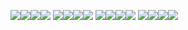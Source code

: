 ![](https://media.discordapp.net/attachments/923473743400013895/1124870036075577445/image0.gif)![](https://media.discordapp.net/attachments/923473743400013895/1124870036075577445/image0.gif)![](https://media.discordapp.net/attachments/923473743400013895/1124870036075577445/image0.gif)![](https://media.discordapp.net/attachments/923473743400013895/1124870036075577445/image0.gif)
![](https://media.discordapp.net/attachments/923473743400013895/1124870036075577445/image0.gif)![](https://media.discordapp.net/attachments/923473743400013895/1124870036075577445/image0.gif)![](https://media.discordapp.net/attachments/923473743400013895/1124870036075577445/image0.gif)![](https://media.discordapp.net/attachments/923473743400013895/1124870036075577445/image0.gif)
![](https://media.discordapp.net/attachments/923473743400013895/1124870036075577445/image0.gif)![](https://media.discordapp.net/attachments/923473743400013895/1124870036075577445/image0.gif)![](https://media.discordapp.net/attachments/923473743400013895/1124870036075577445/image0.gif)![](https://media.discordapp.net/attachments/923473743400013895/1124870036075577445/image0.gif)
![](https://media.discordapp.net/attachments/923473743400013895/1124870036075577445/image0.gif)![](https://media.discordapp.net/attachments/923473743400013895/1124870036075577445/image0.gif)![](https://media.discordapp.net/attachments/923473743400013895/1124870036075577445/image0.gif)![](https://media.discordapp.net/attachments/923473743400013895/1124870036075577445/image0.gif)
